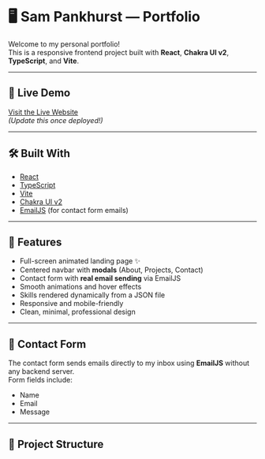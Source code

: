 # 🖥️ Sam Pankhurst — Portfolio

Welcome to my personal portfolio!  
This is a responsive frontend project built with **React**, **Chakra UI v2**, **TypeScript**, and **Vite**.

---

## 🚀 Live Demo
[Visit the Live Website](https://your-live-site-link.com)  
*(Update this once deployed!)*

---

## 🛠️ Built With
- [React](https://react.dev/)
- [TypeScript](https://www.typescriptlang.org/)
- [Vite](https://vitejs.dev/)
- [Chakra UI v2](https://chakra-ui.com/)
- [EmailJS](https://www.emailjs.com/) (for contact form emails)

---

## 📸 Features
- Full-screen animated landing page ✨
- Centered navbar with **modals** (About, Projects, Contact)
- Contact form with **real email sending** via EmailJS
- Smooth animations and hover effects
- Skills rendered dynamically from a JSON file
- Responsive and mobile-friendly
- Clean, minimal, professional design

---

## 📩 Contact Form
The contact form sends emails directly to my inbox using **EmailJS** without any backend server.  
Form fields include:
- Name
- Email
- Message

---

## 📂 Project Structure

